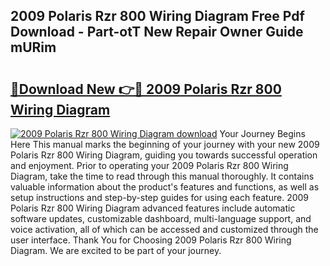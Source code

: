 ## 2009 Polaris Rzr 800 Wiring Diagram Free Pdf Download - Part-otT New Repair Owner Guide mURim

# <h2><a href="http://dfu7fki.blite.top/?on=2009+Polaris+Rzr+800+Wiring+Diagram">🔗Download New 👉🔴 2009 Polaris Rzr 800 Wiring Diagram</a></h2>

[![2009 Polaris Rzr 800 Wiring Diagram download](https://i.imgur.com/lujVjoI.png)](http://dfu7fki.blite.top/?on=2009+Polaris+Rzr+800+Wiring+Diagram)
Your Journey Begins Here This manual marks the beginning of your journey with your new 2009 Polaris Rzr 800 Wiring Diagram, guiding you towards successful operation and enjoyment. Prior to operating your 2009 Polaris Rzr 800 Wiring Diagram, take the time to read through this manual thoroughly. It contains valuable information about the product's features and functions, as well as setup instructions and step-by-step guides for using each feature. 2009 Polaris Rzr 800 Wiring Diagram advanced features include automatic software updates, customizable dashboard, multi-language support, and voice activation, all of which can be accessed and customized through the user interface. Thank You for Choosing 2009 Polaris Rzr 800 Wiring Diagram. We are excited to be part of your journey.
